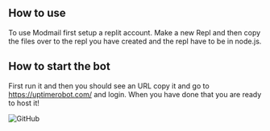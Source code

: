 How to use
---------------
To use Modmail first setup a replit account. Make a new Repl and then copy the files over to the repl you have created and the repl have to be in node.js.

How to start the bot
----------------
First run it and then you should see an URL copy it and go to https://uptimerobot.com/ and login. When you have done that you are ready to host it!

![GitHub](https://img.shields.io/github/license/griphcode/Discord-ModMail-Bot?color=green&logo=Github)
